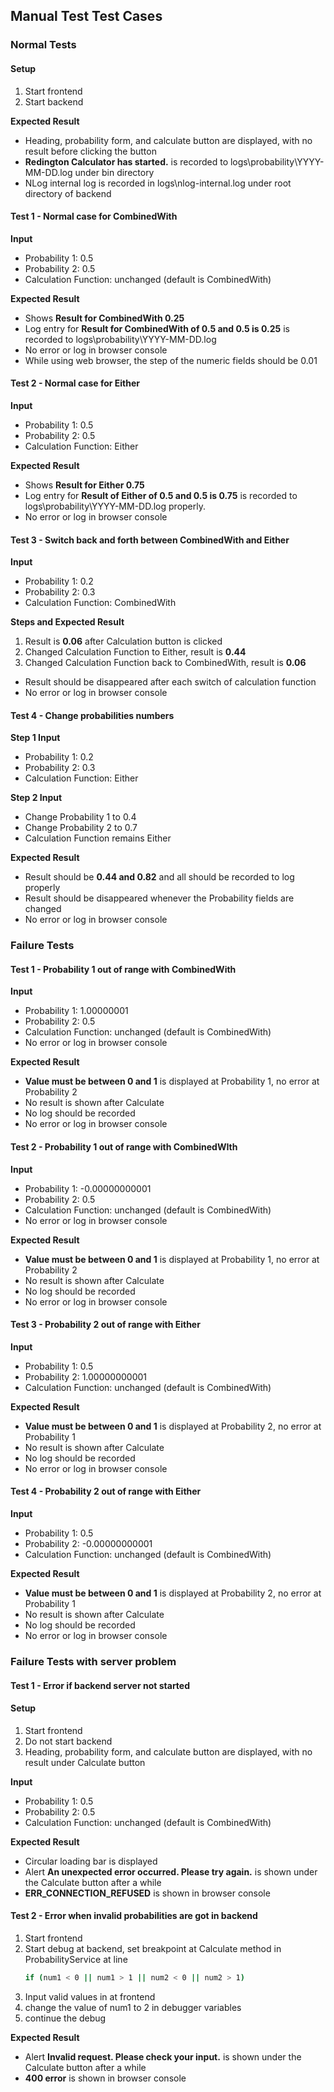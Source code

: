 ## Manual Test Test Cases

### Normal Tests

#### Setup
1. Start frontend
2. Start backend

**Expected Result**
- Heading, probability form, and calculate button are displayed, with no result before clicking the button
- **Redington Calculator has started.** is recorded to logs\probability\YYYY-MM-DD.log under bin directory
- NLog internal log is recorded in logs\nlog-internal.log under root directory of backend

#### Test 1 - Normal case for CombinedWith
**Input**
- Probability 1: 0.5
- Probability 2: 0.5
- Calculation Function: unchanged (default is CombinedWith)

**Expected Result**
- Shows **Result for CombinedWith 0.25**
- Log entry for **Result for CombinedWith of 0.5 and 0.5 is 0.25** is recorded to logs\probability\YYYY-MM-DD.log
- No error or log in browser console
- While using web browser, the step of the numeric fields should be 0.01

#### Test 2 - Normal case for Either
**Input**
- Probability 1: 0.5
- Probability 2: 0.5
- Calculation Function: Either

**Expected Result**
- Shows **Result for Either 0.75**
- Log entry for **Result of Either of 0.5 and 0.5 is 0.75** is recorded to logs\probability\YYYY-MM-DD.log properly.
- No error or log in browser console

#### Test 3 - Switch back and forth between CombinedWith and Either
**Input**
- Probability 1: 0.2
- Probability 2: 0.3
- Calculation Function: CombinedWith

**Steps and Expected Result**
1. Result is **0.06** after Calculation button is clicked
2. Changed Calculation Function to Either, result is **0.44** 
3. Changed Calculation Function back to CombinedWith, result is **0.06**

- Result should be disappeared after each switch of calculation function
- No error or log in browser console

#### Test 4 - Change probabilities numbers

**Step 1 Input**
- Probability 1: 0.2
- Probability 2: 0.3
- Calculation Function: Either

**Step 2 Input**
- Change Probability 1 to 0.4
- Change Probability 2 to 0.7
- Calculation Function remains Either

**Expected Result**
- Result should be **0.44 and 0.82** and all should be recorded to log properly
- Result should be disappeared whenever the Probability fields are changed
- No error or log in browser console

### Failure Tests

#### Test 1 - Probability 1 out of range with CombinedWith
**Input**
- Probability 1: 1.00000001
- Probability 2: 0.5
- Calculation Function: unchanged (default is CombinedWith)
- No error or log in browser console

**Expected Result**
- **Value must be between 0 and 1** is displayed at Probability 1, no error at Probability 2
- No result is shown after Calculate
- No log should be recorded
- No error or log in browser console

#### Test 2 - Probability 1 out of range with CombinedWIth
**Input**
- Probability 1: -0.00000000001
- Probability 2: 0.5
- Calculation Function: unchanged (default is CombinedWith)
- No error or log in browser console

**Expected Result**
- **Value must be between 0 and 1** is displayed at Probability 1, no error at Probability 2
- No result is shown after Calculate
- No log should be recorded
- No error or log in browser console

#### Test 3 - Probability 2 out of range with Either
**Input**
- Probability 1: 0.5
- Probability 2: 1.00000000001
- Calculation Function: unchanged (default is CombinedWith)

**Expected Result**
- **Value must be between 0 and 1** is displayed at Probability 2, no error at Probability 1
- No result is shown after Calculate
- No log should be recorded
- No error or log in browser console

#### Test 4 - Probability 2 out of range with Either
**Input**
- Probability 1: 0.5
- Probability 2: -0.00000000001
- Calculation Function: unchanged (default is CombinedWith)

**Expected Result**
- **Value must be between 0 and 1** is displayed at Probability 2, no error at Probability 1
- No result is shown after Calculate
- No log should be recorded
- No error or log in browser console

### Failure Tests with server problem

#### Test 1 - Error if backend server not started
#### Setup
1. Start frontend
2. Do not start backend
3. Heading, probability form, and calculate button are displayed, with no result under Calculate button

**Input**
- Probability 1: 0.5
- Probability 2: 0.5
- Calculation Function: unchanged (default is CombinedWith)

**Expected Result**
- Circular loading bar is displayed
- Alert **An unexpected error occurred. Please try again.** is shown under the Calculate button after a while
- **ERR_CONNECTION_REFUSED** is shown in browser console 

#### Test 2 - Error when invalid probabilities are got in backend
1. Start frontend
2. Start debug at backend, set breakpoint at Calculate method in ProbabilityService at line 
    ```bash
    if (num1 < 0 || num1 > 1 || num2 < 0 || num2 > 1)
    ```
3. Input valid values in at frontend
4. change the value of num1 to 2 in debugger variables
5. continue the debug

**Expected Result**
- Alert **Invalid request. Please check your input.** is shown under the Calculate button after a while
- **400 error** is shown in browser console